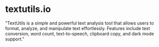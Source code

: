 # textutils.io
 "TextUtils is a simple and powerful text analysis tool that allows users to format, analyze, and manipulate text effortlessly. Features include text conversion, word count, text-to-speech, clipboard copy, and dark mode support."
